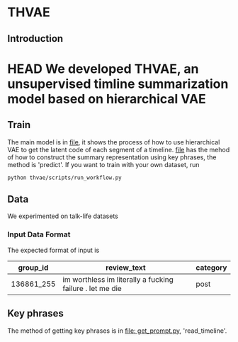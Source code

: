 # THVAE

## Introduction

HEAD
We developed THVAE, an **unsupervised** timline summarization model based on hierarchical VAE 
=======

## Train
The main model is in [file](https://github.com/Maria-Liakata-NLP-Group/THVAE-summary/blob/main/copycat/modelling/thvae.py), it shows the process of how to use hierarchical VAE to get the latent code of each segment of a timeline.
[file](https://github.com/Maria-Liakata-NLP-Group/THVAE-summary/blob/main/copycat/modelling/interfaces/ithvae.py) has the mehod of how to construct the summary representation using key phrases, the method is 'predict'.
If you want to train with your own dataset, run 
```
python thvae/scripts/run_workflow.py
```
## Data

We experimented on talk-life datasets 

### Input Data Format

The expected format of input is 

group_id | review_text | category 
--- | --- | --- 
136861_255 | im worthless im literally a fucking failure . let me die | post 


## Key phrases

The method of getting key phrases is in [file: get_prompt.py](https://github.com/Maria-Liakata-NLP-Group/THVAE-summary/blob/main/get_prompt.py), 'read_timeline'.
